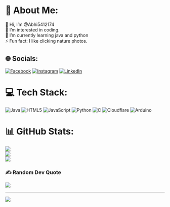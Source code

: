 # 💫 About Me:
👋 Hi, I’m @Abhi5412174<br>👀 I’m interested in coding.<br>🌱 I’m currently learning java and python<br>⚡ Fun fact: I like clicking nature photos.


## 🌐 Socials:
[![Facebook](https://img.shields.io/badge/Facebook-%231877F2.svg?logo=Facebook&logoColor=white)](https://facebook.com/Sharmaabhi024) [![Instagram](https://img.shields.io/badge/Instagram-%23E4405F.svg?logo=Instagram&logoColor=white)](https://instagram.com/itx_abhi_sharma) [![LinkedIn](https://img.shields.io/badge/LinkedIn-%230077B5.svg?logo=linkedin&logoColor=white)](https://linkedin.com/in/abhishek-sharma0) 

# 💻 Tech Stack:
![Java](https://img.shields.io/badge/java-%23ED8B00.svg?style=for-the-badge&logo=openjdk&logoColor=white) ![HTML5](https://img.shields.io/badge/html5-%23E34F26.svg?style=for-the-badge&logo=html5&logoColor=white) ![JavaScript](https://img.shields.io/badge/javascript-%23323330.svg?style=for-the-badge&logo=javascript&logoColor=%23F7DF1E) ![Python](https://img.shields.io/badge/python-3670A0?style=for-the-badge&logo=python&logoColor=ffdd54) ![C](https://img.shields.io/badge/c-%2300599C.svg?style=for-the-badge&logo=c&logoColor=white) ![Cloudflare](https://img.shields.io/badge/Cloudflare-F38020?style=for-the-badge&logo=Cloudflare&logoColor=white) ![Arduino](https://img.shields.io/badge/-Arduino-00979D?style=for-the-badge&logo=Arduino&logoColor=white)
# 📊 GitHub Stats:
![](https://github-readme-stats.vercel.app/api?username=Abhi5412174&theme=dark&hide_border=false&include_all_commits=false&count_private=false)<br/>
![](https://github-readme-streak-stats.herokuapp.com/?user=Abhi5412174&theme=dark&hide_border=false)<br/>
![](https://github-readme-stats.vercel.app/api/top-langs/?username=Abhi5412174&theme=dark&hide_border=false&include_all_commits=false&count_private=false&layout=compact)

### ✍️ Random Dev Quote
![](https://quotes-github-readme.vercel.app/api?type=horizontal&theme=radical)

---
[![](https://visitcount.itsvg.in/api?id=Abhi5412174&icon=0&color=0)](https://visitcount.itsvg.in)

